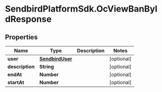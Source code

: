 # SendbirdPlatformSdk.OcViewBanByIdResponse

## Properties

Name | Type | Description | Notes
------------ | ------------- | ------------- | -------------
**user** | [**SendbirdUser**](SendbirdUser.md) |  | [optional] 
**description** | **String** |  | [optional] 
**endAt** | **Number** |  | [optional] 
**startAt** | **Number** |  | [optional] 


